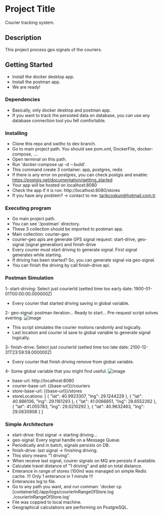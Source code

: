 # Project Title
Courier tracking system.

## Description
This project process gps signals of the couriers.

## Getting Started
* Install the docker desktop app.
* Install the postman app.
* We are ready!

### Dependencies
* Basically, only docker desktop and postman app.
* If you want to track the persisted data on database, you can use any database connection tool you fell comfortable.

### Installing
* Clone this repo and swithc to dev branch.
* Go to main project path. You should see pom.xml, DockerFile, docker-compose, ....
* Open terminal on this path.
* Run 'docker-compose up -d --build'.
* This command create 3 container: app, postgres, redis
* If there is any error on postgres, you can check postgis and enable: https://postgis.net/documentation/getting_started
* Your app will be hosted on localhost:8080
* Check the app if it is run: http://localhost:8080/stores
* If you have any problem? -> contact to me: tarikcoskun@hotmail.com.tr

### Executing program
* Go main project path.
* You can see '/postman' directory.
* These 3 collection should be imported to postman app.
* Main collection: courier-geo
* courier-geo apis are generate GPS signal request: start-drive, geo-signal (signal generation) and finish-drive
* Every courier must start driving to generate signal. First signal generates while starting.
* If driving has been started? So, you can generate signal via geo-signal.
* You can finish the driving by call finish-drive api.

### Postman Simulation
1- start-driving: Select just courierId (setted time too early date: 1900-01-01T00:00:00.000000Z)
  - Every courier that started driving saving in global variable.

2- geo-signal: postman iteration... Ready to start... Pre-request script solves everting.
  ![image](https://github.com/user-attachments/assets/d0d8f5b4-1c65-492f-9f48-153f75f18765)
  - This script simulates the courier motions randomly and logically.
  - Last location and courier id save to global variable to generate signal logically.

3- finish-drive: Select just courierId (setted time too late date: 2100-12-31T23:59:59.000000Z)
  - Every courier that finish driving remove from global variable.

4- Some global variable that you might find useful.
  ![image](https://github.com/user-attachments/assets/68172030-e300-4fd6-8e7f-075d2705b9e0)
  - base-url: http://localhost:8080
  - courier-base-url: {{base-url}}/couriers
  - store-base-url: {{base-url}}/stores
  - storeLocations: [
                      {
                        "lat": 40.9923307,
                        "lng": 29.1244229
                      },
                      {
                        "lat": 40.986106,
                        "lng": 29.1161293
                      },
                      {
                        "lat": 41.0066851,
                        "lng": 28.6552262
                      },
                      {
                        "lat": 41.055783,
                        "lng": 29.0210292
                      },
                      {
                        "lat": 40.9632463,
                        "lng": 29.0630908
                      }
                    ]

### Simple Architecture
* start-drive: first signal -> starting driving...
* geo-signal: Every signal handle on a Message Queue.
* Periodically and in batch, signals persists on DB.
* finish-drive: last signal -> finishing driving.
* This story means "1 driving".
* When receive last signal, couirer signals on MQ are persists if available.
* Calculate travel distance of "1 driving" and add on total distance.
* Enterance in range of stores (100m) was managed on simple Redis cache. !!! Only 1 enterance in 1 minute !!!
* Enterances log to file.
* Go to any path you want, and run comman: 'docker cp [containerId]:/app/logs/courierInRangeOfStore.log ./courierInRangeOfStore.log'
* File was coppied to local machine.
* Geographical calculations are performing on PostgreSQL.
